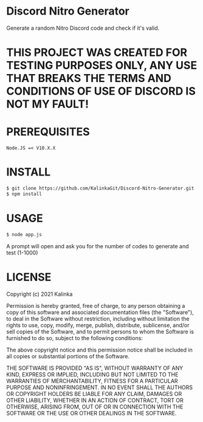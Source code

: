 # Discord Nitro Generator
Generate a random Nitro Discord code and check if it's valid.

# THIS PROJECT WAS CREATED FOR TESTING PURPOSES ONLY, ANY USE THAT BREAKS THE TERMS AND CONDITIONS OF USE OF DISCORD IS NOT MY FAULT!

# PREREQUISITES
```
Node.JS =< V10.X.X
```
# INSTALL
```sh
$ git clone https://github.com/KalinkaGit/Discord-Nitro-Generator.git
$ npm install
```

# USAGE
```sh
$ node app.js
```
A prompt will open and ask you for the number of codes to generate and test (1-1000)

# LICENSE
Copyright (c) 2021 Kalinka

Permission is hereby granted, free of charge, to any person obtaining a copy
of this software and associated documentation files (the "Software"), to deal
in the Software without restriction, including without limitation the rights
to use, copy, modify, merge, publish, distribute, sublicense, and/or sell
copies of the Software, and to permit persons to whom the Software is
furnished to do so, subject to the following conditions:

The above copyright notice and this permission notice shall be included in all
copies or substantial portions of the Software.

THE SOFTWARE IS PROVIDED "AS IS", WITHOUT WARRANTY OF ANY KIND, EXPRESS OR
IMPLIED, INCLUDING BUT NOT LIMITED TO THE WARRANTIES OF MERCHANTABILITY,
FITNESS FOR A PARTICULAR PURPOSE AND NONINFRINGEMENT. IN NO EVENT SHALL THE
AUTHORS OR COPYRIGHT HOLDERS BE LIABLE FOR ANY CLAIM, DAMAGES OR OTHER
LIABILITY, WHETHER IN AN ACTION OF CONTRACT, TORT OR OTHERWISE, ARISING FROM,
OUT OF OR IN CONNECTION WITH THE SOFTWARE OR THE USE OR OTHER DEALINGS IN THE
SOFTWARE.
